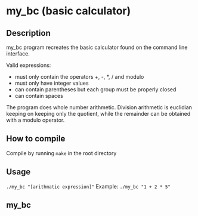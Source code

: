 # my_bc (basic calculator)

## Description

my_bc program recreates the basic calculator found on the command line interface.

Valid expressions:

- must only contain the operators +, -, *, / and modulo
- must only have integer values
- can contain parentheses but each group must be properly closed
- can contain spaces

The program does whole number arithmetic. Division arithmetic is euclidian keeping on keeping only the quotient, while the remainder can be obtained with a modulo operator.

## How to compile

Compile by running `make` in the root directory

## Usage

`./my_bc "[arithmatic expression]"`
Example: `./my_bc "1 + 2 * 5"`

## my_bc
